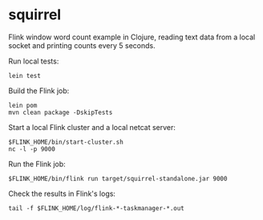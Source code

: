 # squirrel

Flink window word count example in Clojure, reading text data from a local socket
and printing counts every 5 seconds.

Run local tests:

```
lein test
```

Build the Flink job:

```
lein pom
mvn clean package -DskipTests
```

Start a local Flink cluster and a local netcat server:

```
$FLINK_HOME/bin/start-cluster.sh
nc -l -p 9000
```

Run the Flink job:

```
$FLINK_HOME/bin/flink run target/squirrel-standalone.jar 9000
```

Check the results in Flink's logs:

```
tail -f $FLINK_HOME/log/flink-*-taskmanager-*.out
```

